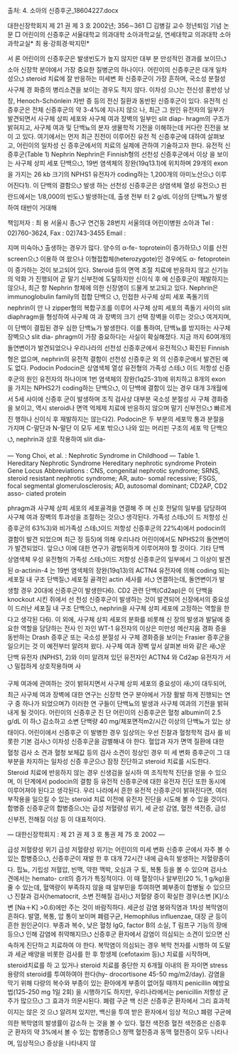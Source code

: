 출처: 4. 소아의 신증후군_18604227.docx

대한신장학회지 제 21 권 제 3 호 2002년; 356∼361	□ 김병길 교수 정년퇴임 기념 논문 □
어린이의 신증후군
서울대학교 의과대학 소아과학교실, 연세대학교 의과대학 소아과학교실*
최  용·강희경·박지민*

서	론
어린이의 신증후군은 발생빈도가 높지 않지만 대부 분 만성적인 경과를 보이므⭯ 소아 신장학 분야에서 가장 중요한 질병군의 하나이다. 어린이의 신증후군은 대개 일차성으⭯ steroid 치료에 잘 반응하는 미세변 화 신증후군이 가장 흔하며, 국소성 분절성 사구체 경 화증의 병리소견을 보이는 경우도 적지 않다. 이차성 으⭯는 전신성 홍반성 낭창, Henoch-Schönlein 자반 증 등의 전신 질환과 동반된 신증후군이 있다. 유전적 신증후군은 전체 신증후군의 약 3-4%에 지나지 않으 나, 최근 그 원인 유전자의 일부가 발견되면서 사구체 상피 세포와 사구체 여과 장벽의 일부인 slit diap- hragm의 구조가 밝혀지고, 사구체 여과 및 단백뇨의 분자 생물학적 기전을 이해하는데 커다란 진전을 보이 고 있다. 여기에서는 먼저 최근 진전이 이루어진 유전 적 신증후군에 대하여 살펴보고, 어린이의 일차성 신 증후군에서의 치료의 실제에 관하여 기술하고자 한다.
유전적 신증후군(Table 1)
Nephrin
Nephrin은 Finnish형의 선천성 신증후군에서 이상 을 보이는 사구체 상피 세포 단백으⭯, 19번 염색체의 장완(19q13.1)에 위치하며 29개의 exon을 가지는 26 kb 크기의 NPHS1 유전자가 coding하는 1,200개의 아미노산으⭯ 이루어진다1). 이 단백의 결함으⭯ 발생 하는 선천성 신증후군은 상염색체 열성 유전으⭯ 핀 란드에서는 1/8,000의 빈도⭯ 발생하는데, 출생 전부 터 2 g/dL 이상의 단백뇨가 발생하여 태반이 거대해

책임저자 : 최 용 서울시 종⭯구 연건동 28번지 서울의대 어린이병원 소아과
Tel : 02)760-3624, Fax : 02)743-3455
Email : 

지며 미숙아⭯ 출생하는 경우가 많다. 양수의 α-fe- toprotein이 증가하므⭯ 이를 산전 screen으⭯ 이용하 여 왔으나 이형접합체(heterozygote)인 경우에도 α- fetoprotein이 증가하는 것이 보고되어 있다. Steroid 등의 면역 조절 치료에 반응하지 않고 신기능의 악화 가 진행되어 곧 말기 신부전에 도달하지만 신이식 후 에 신증후군이 재발하지는 않으나, 최근 항 Nephrin 항체에 의한 신장염이 드물게 보고되고 있다.
Nephrin은 immunoglobulin family의 접합 단백으
⭯, 인접한 사구체 상피 세포 족돌기의 nephrin이 만 나 zipper형의 복합구조를 이루어 사구체 상피 세포의 족돌기 사이의 slit diaphragm을 형성하여 사구체 여 과 장벽의 크기 선택 장벽을 이루는 것으⭯ 여겨지며, 이 단백이 결핍된 경우 심한 단백뇨가 발생한다. 이를 통하여, 단백뇨를 방지하는 사구체 장벽으⭯ slit dia- phragm이 가장 중요하다는 사실이 확실해졌다. 지금 까지 60여개의 돌연변이가 발견되었으나 우리나라의 선천성 신증후군에서 유전적으⭯ 확진된 Finnish형은 없으며, nephrin의 유전적 결함이 선천성 신증후군 외 의 신증후군에서 발견된 예도 없다.
Podocin
Podocin은 상염색체 열성 유전형의 가족성 스테⭯ 이드 저항성 신증후군의 원인 유전자의 하나이며 1번 염색체의 장완(1q25-31)에 위치하고 8개의 exon을 가지는 NPHS2가 coding하는 단백으⭯, 이 단백에 결함이 있는 경우 대개 3개월에서 5세 사이에 신증후 군이 발생하며 조직 검사상 대부분 국소성 분절성 사 구체 경화증을 보이고, 역시 steroid나 면역 억제제 치료에 반응하지 않으며 말기 신부전으⭯ 빠르게 진 행하나 신이식 후 재발하지는 않는다2). Podocin은 두 부분의 세포막 통과 분절을 가지며 C-말단과 N-말단 이 모두 세포 밖으⭯ 나와 있는 머리핀 구조의 세포 막 단백으⭯, nephrin과 상호 작용하여 slit dia-

— Yong Choi, et al. : Nephrotic Syndrome in Childhood ―
Table 1. Hereditary Nephrotic Syndrome
Hereditary nephrotic syndrome	Protein	Gene	Locus
Abbreviations : CNS, congenital nephrotic syndrome; SRNS, steroid resistant nephrotic syndrome; AR, auto- somal recessive; FSGS, focal segmental glomerulosclerosis; AD, autosomal dominant; CD2AP, CD2 asso- ciated protein


phragm과 사구체 상피 세포의 세포골격을 연결해 주 며 신호 전달의 일부를 담당하여 사구체 여과 장벽의 투과성을 조절하는 것으⭯ 생각된다. 가족성 스테⭯이 드 저항성 신증후군의 63%3)와 비가족성 스테⭯이드 저항성 신증후군의 22%4)에서 podocin의 결함이 발견 되었으며 최근 정 등5)에 의해 우리나라 어린이에서도 NPHS2의 돌연변이가 발견되었다. 앞으⭯ 이에 대한 연구가 광범위하게 이루어져야 할 것이다.
기타 단백
상염색체 우성 유전형의 가족성 스테⭯이드 저항성 신증후군의 일부에서 그 이상이 발견된 α-actinin-4 는 19번 염색체의 장완(19q13)의 ACTN4 유전자에 의해 coding 되는 세포질 내 구조 단백질⭯ 세포질 골격인 actin 세사를 서⭯ 연결하는데, 돌연변이가 발 생할 경우 20대에 신증후군이 발생한다6). CD2 관련 단백(Cd2ap)은 이 단백을 knockout 시킨 쥐에서 선 천성 신증후군이 발생하는 것이 발견되어 신장에서의 중요성이 드러난 세포질 내 구조 단백으⭯, nephrin을 사구체 상피 세포에 고정하는 역할을 한다고 생각된 다6). 이 외에, 사구체 상피 세포의 분화를 비롯해 신 장의 발생과 발달에 중요한 역할을 담당하는 전사 인 자인 WT-1 유전자의 이상은 미만성 메산지움 경화 증을 동반하는 Drash 증후군 또는 국소성 분절성 사 구체 경화증을 보이는 Frasier 증후군을 일으키는 것 이 예전부터 알려져 왔다.
사구체 여과 장벽
앞서 살펴본 바와 같은 새⭯운 단백 유전자 (NPHS1, 2)와 이미 알려져 있던 유전자인 ACTN4 와 Cd2ap 유전자가 서⭯ 밀접하게 상호작용하며 사

구체 여과에 관여하는 것이 밝혀지면서 사구체 상피 세포의 중요성이 새⭯이 대두되어, 최근 사구체 여과 장벽에 대한 연구는 신장학 연구 분야에서 가장 활발 하게 진행되는 연구 중 하나가 되었으며7) 이러한 연 구들이 단백뇨의 발생과 사구체 여과의 기전을 밝혀 내게 될 것이다.
어린이의 신증후군
진 단
어린이의 신증후군은 혈청 albumin이 2.5 g/dL 이 하⭯ 감소하고 소변 단백량 40 mg/체포면적m2/시간 이상의 단백뇨가 있는 상태이다. 어린이에서 신증후군 이 발병한 경우 임상의는 우선 진찰과 혈청학적 검사 를 비롯한 기본 검사⭯ 이차성 신증후군을 감별해내 야 한다. 혈압과 자가 면역 질환에 대한 혈청 검사 소 견과 혈청 보체값 등의 검사 소견이 정상인 경우 미 세 변화 증후군이 그 대부분을 차지하는 일차성 신증 후군으⭯ 잠정 진단하고 steroid 치료를 시도한다. Steroid 치료에 반응하지 않는 경우 신생검을 실시하 여 조직학적 진단을 얻을 수 있으며, 이 단계에서 podocin의 결함 등 유전적 신증후군에 대한 유전자 진단 또한 동시에 이루어져야 된다고 생각된다. 우리 나라에서 흔한 유전적 신증후군이 밝혀진다면, 여러 부작용을 일으킬 수 있는 steroid 치료 이전에 유전자 진단을 시도해 볼 수 있을 것이다.
합병증
신증후군의 합병증으⭯는 급성 저혈량성 위기, 세 균성 감염, 혈전 색전증, 급성 신부전, 전해질 이상 등 이 대표적이다.

— 대한신장학회지 : 제 21 권 제 3 호 통권 제 75 호 2002 ―


급성 저혈량성 위기
급성 저혈량성 위기는 어린이의 미세 변화 신증후 군에서 자주 볼 수 있는 합병증으⭯, 신증후군이 재발 한 후 대개 72시간 내에 급속히 발생하는 저혈량증이 다. 핍뇨, 기립성 저혈압, 빈맥, 약한 맥박, 오심과 구 토, 복통 등을 볼 수 있으며 검사소견에서는 hemato- crit의 증가가 특징적이다. 이 때 혈장이나 알부민(20
%, 1 g/kg)을 줄 수 있는데, 혈액량이 부족하지 않을 때 알부민을 투여하면 폐부종이 합병될 수 있으므⭯ 진찰과 검사(hematocrit, 소변 전해질 검사)⭯ 저혈량 증이 확실한 경우(소변 [K]/소변 [Na＋K] >0.6)에만 주는 것이 바람직하다.
세균성 감염
봉와직염과 1차성 복막염이 흔하다. 발열, 복통, 압 통이 보이며 폐렴구균, Hemophilus influenzae, 대장 균 등이 흔한 원인균이다. 부종과 복수, 낮은 혈청 IgG, factor B의 소실, T 림프구 기능의 장애 등으⭯ 인해 감염에 취약해지므⭯ 신증후군 환자에서 감염이 의심되는 소견이 있으면 신속하게 진단하고 치료하여 야 한다. 복막염이 의심되는 경우 복막 천자를 시행하 여 도말과 세균 배양을 비롯한 검사를 한 후 항생제 (cefotaxim 등)⭯ 치료를 시작하며, steroid치료를 하 고 있거나 steroid 치료를 중단한 지 6개월 이내의 환 자이면 stress 용량의 steroid를 투여하여야 한다(hy- drocortisone 45-50 mg/m2/day). 감염을 막기 위해 다량의 복수와 부종이 있는 환아에게 부종이 없어질 때까지 penicillin 예방요법(125-250 mg 1일 2회) 을 시행하기도 하지만, 우리나라에서는 penicillin 저항성 균주가 많으므⭯ 그 효과가 의문시된다. 폐렴 구균 백 신은 신증후군 환자에서 그리 효과적이지는 않은 것 으⭯ 알려져 있지만, 백신을 투여 받은 환자에서 임상 적으⭯ 폐렴 구균에 의한 복막염의 발생률이 감소하 는 것을 볼 수 있다.
혈전 색전증
혈전 색전증은 신증후군 환자의 약 3%에서 볼 수 있는 합병증으⭯ 정맥 혈전증과 동맥 혈전증이 모두 나타나며, 임상적으⭯ 증상을 나타내지 않